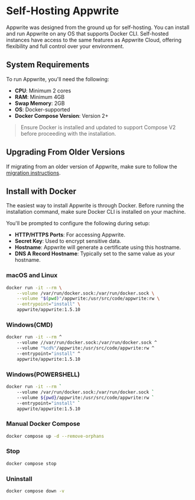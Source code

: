 # Self-Hosting Appwrite

Appwrite was designed from the ground up for self-hosting. You can install and run Appwrite on any OS that supports Docker CLI. Self-hosted instances have access to the same features as Appwrite Cloud, offering flexibility and full control over your environment.

## System Requirements

To run Appwrite, you'll need the following:

- **CPU**: Minimum 2 cores
- **RAM**: Minimum 4GB
- **Swap Memory**: 2GB
- **OS**: Docker-supported
- **Docker Compose Version**: Version 2+

> Ensure Docker is installed and updated to support Compose V2 before proceeding with the installation.

## Upgrading From Older Versions

If migrating from an older version of Appwrite, make sure to follow the [migration instructions](https://appwrite.io/docs).

## Install with Docker

The easiest way to install Appwrite is through Docker. Before running the installation command, make sure Docker CLI is installed on your machine.

You'll be prompted to configure the following during setup:

- **HTTP/HTTPS Ports**: For accessing Appwrite.
- **Secret Key**: Used to encrypt sensitive data.
- **Hostname**: Appwrite will generate a certificate using this hostname.
- **DNS A Record Hostname**: Typically set to the same value as your hostname.

### macOS and Linux

```bash
docker run -it --rm \
    --volume /var/run/docker.sock:/var/run/docker.sock \
    --volume "$(pwd)"/appwrite:/usr/src/code/appwrite:rw \
    --entrypoint="install" \
    appwrite/appwrite:1.5.10

```
### Windows(CMD)
```bash
docker run -it --rm ^
    --volume //var/run/docker.sock:/var/run/docker.sock ^
    --volume "%cd%"/appwrite:/usr/src/code/appwrite:rw ^
    --entrypoint="install" ^
    appwrite/appwrite:1.5.10
```

### Windows(POWERSHELL)
```bash
docker run -it --rm `
    --volume /var/run/docker.sock:/var/run/docker.sock `
    --volume ${pwd}/appwrite:/usr/src/code/appwrite:rw `
    --entrypoint="install" `
    appwrite/appwrite:1.5.10

```
### Manual Docker Compose

```bash
docker compose up -d --remove-orphans

```
### Stop

```bash
docker compose stop


```
### Uninstall

```bash
docker compose down -v
```